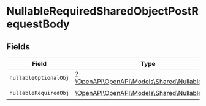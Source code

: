 # NullableRequiredSharedObjectPostRequestBody


## Fields

| Field                                                                                   | Type                                                                                    | Required                                                                                | Description                                                                             |
| --------------------------------------------------------------------------------------- | --------------------------------------------------------------------------------------- | --------------------------------------------------------------------------------------- | --------------------------------------------------------------------------------------- |
| `nullableOptionalObj`                                                                   | [?\OpenAPI\OpenAPI\Models\Shared\NullableObject](../../models/shared/NullableObject.md) | :heavy_minus_sign:                                                                      | N/A                                                                                     |
| `nullableRequiredObj`                                                                   | [\OpenAPI\OpenAPI\Models\Shared\NullableObject](../../models/shared/NullableObject.md)  | :heavy_check_mark:                                                                      | N/A                                                                                     |